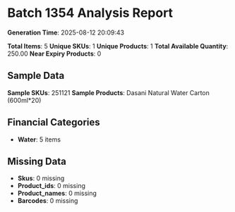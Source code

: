 # Batch 1354 Analysis Report

**Generation Time**: 2025-08-12 20:09:43

**Total Items**: 5
**Unique SKUs**: 1
**Unique Products**: 1
**Total Available Quantity**: 250.00
**Near Expiry Products**: 0

## Sample Data
**Sample SKUs**: 251121
**Sample Products**: Dasani Natural Water Carton (600ml*20)

## Financial Categories
- **Water**: 5 items

## Missing Data
- **Skus**: 0 missing
- **Product_ids**: 0 missing
- **Product_names**: 0 missing
- **Barcodes**: 0 missing
